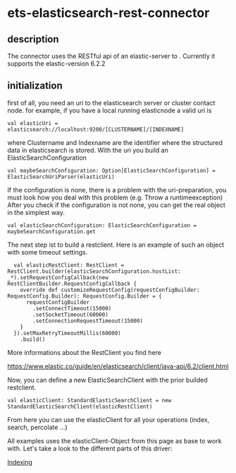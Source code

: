 # ets-elasticsearch-rest-connector

## description
The connector uses the RESTful api of an elastic-server to .
Currently it supports the elastic-version 6.2.2

## initialization
first of all, you need an uri to the elasticsearch server or cluster contact node.
for example, if you have a local running elasticnode a valid uri is
    
    val elasticUri = elasticsearch://localhost:9200/[CLUSTERNAME]/[INDEXNAME]
 
where Clustername and Indexname are the identifier where the structured data in elasticsearch is stored.
With the uri you build an ElasticSearchConfiguration

    val maybeSearchConfiguration: Option[ElasticSearchConfiguration] = ElasticSearchUriParser(elasticUri)
    
If the configuration is none, there is a problem with the uri-preparation, you must look how you deal with
this problem (e.g. Throw a runtimeexception)
After you check if the configuration is not none, you can get the real object in the simplest way.

    val elasticSearchConfiguration: ElasticSearchConfiguration = maybeSearchConfiguration.get

The next step ist to build a restclient. Here is an example of such an object with some timeout settings. 

      val elasticRestClient: RestClient = RestClient.builder(elasticSearchConfiguration.hostList: _*).setRequestConfigCallback(new RestClientBuilder.RequestConfigCallback {
        override def customizeRequestConfig(requestConfigBuilder: RequestConfig.Builder): RequestConfig.Builder = {
          requestConfigBuilder
            .setConnectTimeout(15000)
            .setSocketTimeout(60000)
            .setConnectionRequestTimeout(15000)
        }
      }).setMaxRetryTimeoutMillis(60000)
        .build()

More informations about the RestClient you find here

https://www.elastic.co/guide/en/elasticsearch/client/java-api/6.2/client.html

Now, you can define a new ElasticSearchClient with the prior builded restclient.

    val elasticClient: StandardElasticSearchClient = new StandardElasticSearchClient(elasticRestClient)
    
From here you can use the elasticClient for all your operations (index, search, percolate ...)

All examples uses the elasticClient-Object from this page as base to work with.
Let's take a look to the different parts of this driver:

[Indexing](documentation/indexing.md)
